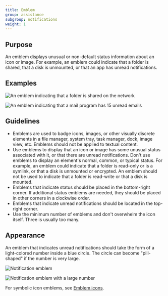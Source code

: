 ```yaml
---
title: Emblem
group: assistance
subgroup: notifications
weight: 1
---
```


Purpose
-------

An emblem displays unusual or non-default status information about an
icon or image. For example, an emblem could indicate that a folder is
shared, that a disk is unmounted, or that an app has unread
notifications.

Examples
--------

![An emblem indicating that a folder is shared on the
network](/hig/emblem-public-on-folder.png)

![An emblem indicating that a mail program has 15 unread
emails](/hig/emblem-notification-kmail.png)

Guidelines
----------

-   Emblems are used to badge icons, images, or other visually discrete
    elements in a file manager, system tray, task manager, dock, image
    view, etc. Emblems should not be applied to textual content.
-   Use emblems to display that an icon or image has some unusual status
    associated with it, or that there are unread notifications. Don't
    use emblems to display an element's normal, common, or typical
    status. For example, an emblem could indicate that a folder is
    read-only or is a symlink, or that a disk is unmounted or encrypted.
    An emblem should not be used to indicate that a folder is read-write
    or that a disk is mounted.
-   Emblems that indicate status should be placed in the bottom-right
    corner. If additional status emblems are needed, they should be
    placed in other corners in a clockwise order.
-   Emblems that indicate unread notifications should be located in the
    top-right corner.
-   Use the minimum number of emblems and don't overwhelm the icon
    itself. Three is usually too many.

Appearance
----------

An emblem that indicates unread notifications should take the form of a
light-colored number inside a blue circle. The circle can become
"pill-shaped" if the number is very large.

![Notification emblem](/hig/emblem-notification-small.png)

![Notification emblem with a large
number](/hig/emblem-notification-large.png)

For symbolic icon emblems, see
[Emblem icons](/hig/style/icons/monochrome/emblem).
